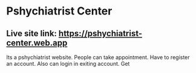 # Pshychiatrist Center

## Live site link: https://pshychiatrist-center.web.app

Its a pshychiatrist website.
People can take appointment.
Have to register an account.
Also can login in exiting account.
Get